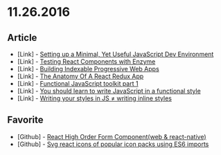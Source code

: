 # 11.26.2016

## Article

- \[Link\] - [Setting up a Minimal, Yet Useful JavaScript Dev Environment](https://dev.to/corgibytes/setting-up-a-minimal-yet-useful-javascript-dev-environment)
- \[Link\] - [Testing React Components with Enzyme](https://www.devin-clark.com/testing-react-components-enzyme.html)
- \[Link\] - [Building Indexable Progressive Web Apps](https://webmasters.googleblog.com/2016/11/building-indexable-progressive-web-apps.html)
- \[Link\] - [The Anatomy Of A React Redux App](https://medium.com/@rajaraodv/the-anatomy-of-a-react-redux-app-759282368c5a#.eazg99er7)
- \[Link\] - [Functional JavaScript toolkit part 1](https://blog.hellojs.org/functional-javascript-toolkit-part-1-7470f8d5e3bc#.seczn54d6)
- \[Link\] - [You should learn to write JavaScript in a functional style](https://blog.hellojs.org/you-should-learn-to-write-javascript-in-a-functional-style-88038261ce0d#.tmwv7jdav)
- \[Link\] - [Writing your styles in JS ≠ writing inline styles](http://mxstbr.blog/2016/11/inline-styles-vs-css-in-js/)


## Favorite

- \[Github\] - [React High Order Form Component(web & react-native)](https://github.com/react-component/form)
- \[Github\] - [Svg react icons of popular icon packs using ES6 imports](https://github.com/gorangajic/react-icons)
